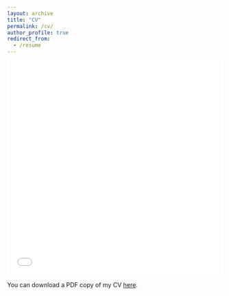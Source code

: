 ```yaml
---
layout: archive
title: "CV"
permalink: /cv/
author_profile: true
redirect_from:
  - /resume
---
```


<iframe src="/files/pdf/HerrnstadtCV_current.pdf" width="100%" height="500" frameborder="no" border="0" marginwidth="0" marginheight="0"></iframe>

You can download a PDF copy of my CV [here](/files/pdf/HerrnstadtCV_current.pdf).
